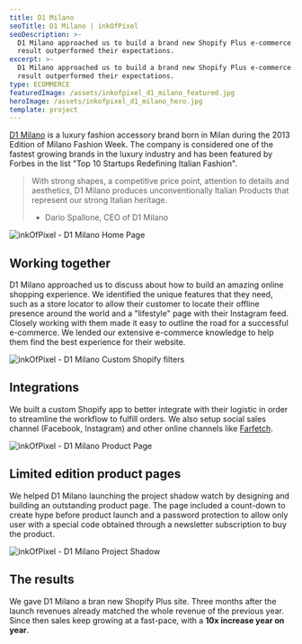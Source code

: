 ```yaml
---
title: D1 Milano
seoTitle: D1 Milano | inkOfPixel
seoDescription: >-
  D1 Milano approached us to build a brand new Shopify Plus e-commerce. The
  result outperformed their expectations.
excerpt: >-
  D1 Milano approached us to build a brand new Shopify Plus e-commerce. The
  result outperformed their expectations.
type: ECOMMERCE
featuredImage: /assets/inkofpixel_d1_milano_featured.jpg
heroImage: /assets/inkofpixel_d1_milano_hero.jpg
template: project
---
```

[D1 Milano](https://d1milano.com) is a luxury fashion accessory brand born in Milan during the 2013 Edition of Milano Fashion Week. The company is considered one of the fastest growing brands in the luxury industry and has been featured by Forbes in the list "Top 10 Startups Redefining Italian Fashion".

> With strong shapes, a competitive price point, attention to details and aesthetics, D1 Milano produces unconventionally Italian Products that represent our strong Italian heritage.
>
> * Dario Spallone, CEO of D1 Milano

![inkOfPixel - D1 Milano Home Page](/assets/inkofpixel_d1_milano_hero_website.jpg)

## Working together

D1 Milano approached us to discuss about how to build an amazing online shopping experience. We  identified the unique features that they need, such as a store locator to allow their customer to locate their offline presence around the world and a "lifestyle" page with their Instagram feed. Closely working with them made it easy to outline the road for a successful e-commerce. We lended our extensive e-commerce knowledge to help them find the best experience for their website.

![inkOfPixel - D1 Milano Custom Shopify filters](/assets/inkofpixel_d1_milano_filters.jpg)

## Integrations

We built a custom Shopify app to better integrate with their logistic in order to streamline the workflow to fulfill orders. We also setup social sales channel (Facebook, Instagram) and other online channels like [Farfetch](https://www.farfetch.com/).

![inkOfPixel - D1 Milano Product Page](/assets/inkofpixel_d1_milano_product.jpg)

## Limited edition product pages

We helped D1 Milano launching the project shadow watch by designing and building an outstanding product page. The page included a count-down to create hype before product launch and a password protection to allow only user with a special code obtained through a newsletter subscription to buy the product.

![inkOfPixel - D1 Milano Project Shadow](/assets/inkofpixel_d1_milano_project_shadow.jpg)

## The results

We gave D1 Milano a bran new Shopify Plus site. Three months after the launch revenues already matched the whole revenue of the previous year. Since then sales keep growing at a fast-pace, with a **10x increase year on year**.
